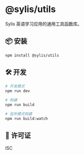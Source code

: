 # @sylis/utils

Sylis 英语学习应用的通用工具函数库。

## 📦 安装

```bash
npm install @sylis/utils
```

## 🛠️ 开发

```bash
# 开发模式
npm run dev

# 构建
npm run build

# 监听模式构建
npm run build:watch
```

## 📄 许可证

ISC
